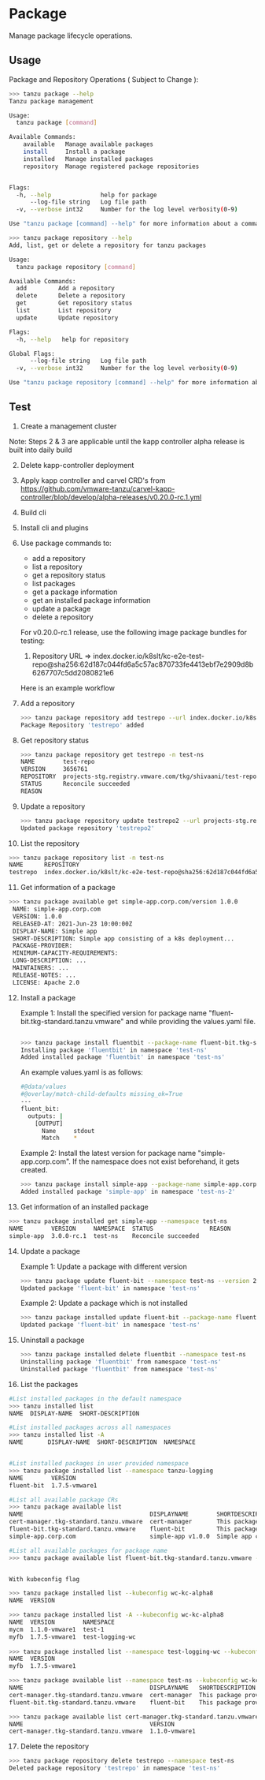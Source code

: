 # Package

Manage package lifecycle operations.

## Usage

Package and Repository Operations ( Subject to Change ):

```sh
>>> tanzu package --help
Tanzu package management

Usage:
  tanzu package [command]

Available Commands:
    available   Manage available packages
    install     Install a package
    installed   Manage installed packages
    repository  Manage registered package repositories


Flags:
  -h, --help              help for package
      --log-file string   Log file path
  -v, --verbose int32     Number for the log level verbosity(0-9)

Use "tanzu package [command] --help" for more information about a command.
```

```sh
>>> tanzu package repository --help
Add, list, get or delete a repository for tanzu packages

Usage:
  tanzu package repository [command]

Available Commands:
  add         Add a repository
  delete      Delete a repository
  get         Get repository status
  list        List repository
  update      Update repository

Flags:
  -h, --help   help for repository

Global Flags:
      --log-file string   Log file path
  -v, --verbose int32     Number for the log level verbosity(0-9)

Use "tanzu package repository [command] --help" for more information about a command.
```

## Test

1. Create a management cluster

Note: Steps 2 & 3 are applicable until the kapp controller alpha release is built into daily build

2. Delete kapp-controller deployment 
3. Apply kapp controller and carvel CRD's from https://github.com/vmware-tanzu/carvel-kapp-controller/blob/develop/alpha-releases/v0.20.0-rc.1.yml
4. Build cli
5. Install cli and plugins
6. Use package commands to:
   - add a repository
   - list a repository
   - get a repository status
   - list packages
   - get a package information
   - get an installed package information
   - update a package
   - delete a repository
   
   For v0.20.0-rc.1 release, use the following image package bundles for testing:
   1. Repository URL  => index.docker.io/k8slt/kc-e2e-test-repo@sha256:62d187c044fd6a5c57ac870733fe4413ebf7e2909d8b6267707c5dd2080821e6
   
   Here is an example workflow
   
7. Add a repository

   ```sh
   >>> tanzu package repository add testrepo --url index.docker.io/k8slt/kc-e2e-test-repo@sha256:62d187c044fd6a5c57ac870733fe4413ebf7e2909d8b6267707c5dd2080821e6 -n test-ns --create-namespace
   Package Repository 'testrepo' added
   ```

8. Get repository status
   ```sh
   >>> tanzu package repository get testrepo -n test-ns 
   NAME        test-repo                                                       
   VERSION     3656761                                                         
   REPOSITORY  projects-stg.registry.vmware.com/tkg/shivaani/test-repo:v1.0.0  
   STATUS      Reconcile succeeded                                             
   REASON                                                                                                                     
   ```

9. Update a repository

   ```sh
   >>> tanzu package repository update testrepo2 --url projects-stg.registry.vmware.com/tkg/shivaani/package-bundle:1.0.0 -n test-ns
   Updated package repository 'testrepo2'
   ```

10. List the repository
   ```sh
   >>> tanzu package repository list -n test-ns
   NAME      REPOSITORY                                                                                                        STATUS               DETAILS  
   testrepo  index.docker.io/k8slt/kc-e2e-test-repo@sha256:62d187c044fd6a5c57ac870733fe4413ebf7e2909d8b6267707c5dd2080821e6    Reconcile succeeded          
   ```

11. Get information of a package
   ```sh
   >>> tanzu package available get simple-app.corp.com/version 1.0.0
    NAME: simple-app.corp.com
    VERSION: 1.0.0
    RELEASED-AT: 2021-Jun-23 10:00:00Z
    DISPLAY-NAME: Simple app
    SHORT-DESCRIPTION: Simple app consisting of a k8s deployment...
    PACKAGE-PROVIDER:
    MINIMUM-CAPACITY-REQUIREMENTS:
    LONG-DESCRIPTION: ...
    MAINTAINERS: ...
    RELEASE-NOTES: ...
    LICENSE: Apache 2.0

   ```

12. Install a package

    Example 1: Install the specified version for package name "fluent-bit.tkg-standard.tanzu.vmware" and while providing the values.yaml file.
    ```sh
    
    >>> tanzu package install fluentbit --package-name fluent-bit.tkg-standard.tanzu.vmware --namespace test-ns --create-namespace --version 1.7.5-vmware1 --values-file values.yaml
    Installing package 'fluentbit' in namespace 'test-ns'
    Added installed package 'fluentbit' in namespace 'test-ns'
    ```

    An example values.yaml is as follows:
    ```sh
    #@data/values
    #@overlay/match-child-defaults missing_ok=True
    ---
    fluent_bit:
      outputs: |
        [OUTPUT]
          Name     stdout
          Match    *
    ```
    
    Example 2: Install the latest version for package name "simple-app.corp.com". If the namespace does not exist beforehand, it gets created.
    ```sh
    >>> tanzu package install simple-app --package-name simple-app.corp.com --namespace test-ns-2 --create-namespace
    Added installed package 'simple-app' in namespace 'test-ns-2'
    ```

13. Get information of an installed package
   ```sh
   >>> tanzu package installed get simple-app --namespace test-ns
   NAME        VERSION     NAMESPACE  STATUS                REASON
   simple-app  3.0.0-rc.1  test-ns    Reconcile succeeded
   ```

14. Update a package

    Example 1: Update a package with different version
    ```sh
    >>> tanzu package update fluent-bit --namespace test-ns --version 2.0.0
    Updated package 'fluent-bit' in namespace 'test-ns'
    ```

    Example 2: Update a package which is not installed
    ```sh
    >>> tanzu package installed update fluent-bit --package-name fluent-bit.tkg-standard.tanzu.vmware --version 1.0.0 --namespace test-ns --install
    Updated package 'fluent-bit' in namespace 'test-ns'
    ```

15. Uninstall a package

    ```sh
    >>> tanzu package installed delete fluentbit --namespace test-ns
    Uninstalling package 'fluentbit' from namespace 'test-ns'
    Uninstalled package 'fluentbit' from namespace 'test-ns'
    ```

16. List the packages

   ```sh
   #List installed packages in the default namespace
   >>> tanzu installed list
   NAME  DISPLAY-NAME  SHORT-DESCRIPTION
  
   #List installed packages across all namespaces
   >>> tanzu installed list -A
   NAME       DISPLAY-NAME  SHORT-DESCRIPTION  NAMESPACE

  
   #List installed packages in user provided namespace
   >>> tanzu package installed list --namespace tanzu-logging
   NAME        VERSION        
   fluent-bit  1.7.5-vmware1
  
   #List all available package CRs
   >>> tanzu package available list
   NAME                                    DISPLAYNAME        SHORTDESCRIPTION                                             
   cert-manager.tkg-standard.tanzu.vmware  cert-manager       This package provides certificate management functionality.  
   fluent-bit.tkg-standard.tanzu.vmware    fluent-bit         This package provides logging functionality.                 
   simple-app.corp.com                     simple-app v1.0.0  Simple app consisting of a k8s deployment and service
  
   #List all available packages for package name
   >>> tanzu package available list fluent-bit.tkg-standard.tanzu.vmware --namespace test-ns

  
   With kubeconfig flag

   >>> tanzu package installed list --kubeconfig wc-kc-alpha8                       
   NAME  VERSION  
  
   >>> tanzu package installed list -A --kubeconfig wc-kc-alpha8
   NAME  VERSION        NAMESPACE        
   mycm  1.1.0-vmware1  test-1           
   myfb  1.7.5-vmware1  test-logging-wc  
      
   >>> tanzu package installed list --namespace test-logging-wc --kubeconfig wc-kc-alpha8
   NAME  VERSION        
   myfb  1.7.5-vmware1  
  
   >>> tanzu package available list --namespace test-ns --kubeconfig wc-kc-alpha8 
   NAME                                    DISPLAYNAME   SHORTDESCRIPTION                                             
   cert-manager.tkg-standard.tanzu.vmware  cert-manager  This package provides certificate management functionality.  
   fluent-bit.tkg-standard.tanzu.vmware    fluent-bit    This package provides logging functionality.                 
  
   >>> tanzu package available list cert-manager.tkg-standard.tanzu.vmware --namespace test-ns --kubeconfig wc-kc-alpha8
   NAME                                    VERSION        
   cert-manager.tkg-standard.tanzu.vmware  1.1.0-vmware1  

   ```

17. Delete the repository
   ```sh
   >>> tanzu package repository delete testrepo --namespace test-ns
   Deleted package repository 'testrepo' in namespace 'test-ns'
   ```
